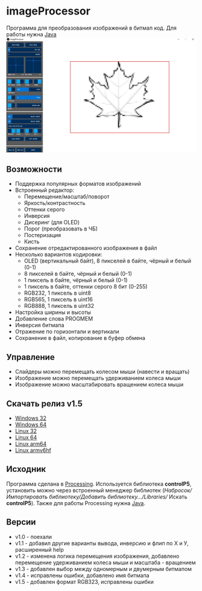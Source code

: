 # imageProcessor
Программа для преобразования изображений в битмап код. Для работы нужна [Java](https://www.java.com/ru/download/)
![КАРТИНКА](https://github.com/AlexGyver/imageProcessor/blob/master/docs/image.jpg)

## Возможности
- Поддержка популярных форматов изображений
- Встроенный редактор:
	- Перемещение/масштаб/поворот
	- Яркость/контрастность
	- Оттенки серого
	- Инверсия
	- Дисеринг (для OLED)
	- Порог (преобразовать в ЧБ)
	- Постеризация
	- Кисть
- Сохранение отредактированного изображения в файл
- Несколько вариантов кодировки:
	- OLED (вертикальный байт), 8 пикселей в байте, чёрный и белый (0-1)
	- 8 пикселей в байте, чёрный и белый (0-1)
	- 1 пиксель в байте, чёрный и белый (0-1)
	- 1 пиксель в байте, оттенки серого 8 бит (0-255)
	- RGB232, 1 пиксель в uint8
	- RGB565, 1 пиксель в uint16
	- RGB888, 1 пиксель в uint32
- Настройка ширины и высоты
- Добавление слова PROGMEM
- Инверсия битмапа
- Отражение по горизонтали и вертикали
- Сохранение в файл, копирование в буфер обмена

## Управление
- Слайдеры можно перемещать колесом мыши (навести и вращать)
- Изображение можно перемещать удерживанием колеса мыши
- Изображение можно масштабировать вращением колеса мыши

## Скачать релиз v1.5
- [Windows 32](https://github.com/AlexGyver/imageProcessor/releases/download/v1.5/application.windows32.zip)
- [Windows 64](https://github.com/AlexGyver/imageProcessor/releases/download/v1.5/application.windows64.zip)
- [Linux 32](https://github.com/AlexGyver/imageProcessor/releases/download/v1.5/application.linux32.zip)
- [Linux 64](https://github.com/AlexGyver/imageProcessor/releases/download/v1.5/application.linux64.zip)
- [Linux arm64](https://github.com/AlexGyver/imageProcessor/releases/download/v1.5/application.linux-arm64.zip)
- [Linux armv6hf](https://github.com/AlexGyver/imageProcessor/releases/download/v1.5/application.linux-armv6hf.zip)

## Исходник
Программа сделана в [Processing](https://processing.org/). Используется библиотека **controlP5**, установить можно через встроенный менеджер библиотек (*Набросок/Импортировать библиотеку/Добавить библиотеку.../Libraries/* Искать **controlP5**). Также для работы Processing нужна [Java](https://www.java.com/ru/download/).

## Версии
- v1.0 - поехали
- v1.1 - добавил другие варианты вывода, инверсию и флип по Х и У, расширенный help
- v1.2 - изменена логика перемещения изображения, добавлено перемещение удерживанием колеса мыши и масштаба - вращением
- v1.3 - добавлен выбор между одномерным и двумерным битмапом
- v1.4 - исправлены ошибки, добавлено имя битмапа
- v1.5 - добавлен формат RGB323, исправлены ошибки
